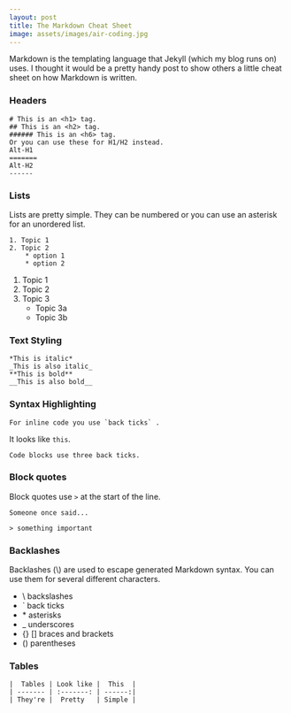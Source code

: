 ```yaml
---
layout: post
title: The Markdown Cheat Sheet
image: assets/images/air-coding.jpg
---
```


Markdown is the templating language that Jekyll (which my blog runs on) uses. I thought it would be a pretty handy post to show others a little cheat sheet on how Markdown is written.

### Headers

```
# This is an <h1> tag.
## This is an <h2> tag.
###### This is an <h6> tag.
Or you can use these for H1/H2 instead.
Alt-H1
=======
Alt-H2
------
```

### Lists

Lists are pretty simple. They can be numbered or you can use an asterisk for an unordered list.

```
1. Topic 1
2. Topic 2
    * option 1
    * option 2
```

1. Topic 1
2. Topic 2
3. Topic 3
    * Topic 3a
    * Topic 3b

### Text Styling

```
*This is italic*
_This is also italic_
**This is bold**
__This is also bold__
```

### Syntax Highlighting

```
For inline code you use `back ticks` .
```
It looks like `this`.

```
Code blocks use three back ticks.
```

### Block quotes

Block quotes use `>` at the start of the line.

```
Someone once said...

> something important

```

### Backlashes

Backlashes (\\) are used to escape generated Markdown syntax. You can use them for several different characters.

* \\ backslashes
* \` back ticks
* \* asterisks
* \_ underscores
* \{} \[] braces and brackets
* \() parentheses

### Tables

```
|  Tables | Look like |  This  |
| ------- | :-------: | ------:|
| They're |  Pretty   | Simple |
```
